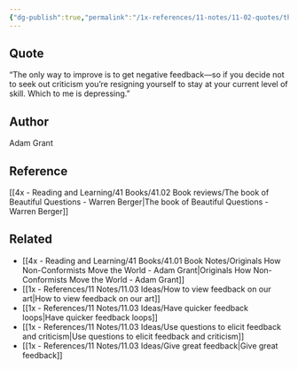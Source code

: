 ```yaml
---
{"dg-publish":true,"permalink":"/1x-references/11-notes/11-02-quotes/the-only-way-to-improve-is-to-get-negative-feedback-adam-grant/","title":"The only way to improve is to get negative feedback - Adam Grant","created":"2023-06-05T23:59:38.000+03:00","updated":"2024-02-14T20:18:37.606+03:00"}
---
```



## Quote
“The only way to improve is to get negative feedback—so if you decide not to seek out criticism you’re resigning yourself to stay at your current level of skill. Which to me is depressing.”

## Author
Adam Grant 

## Reference
[[4x - Reading and Learning/41 Books/41.02 Book reviews/The book of Beautiful Questions - Warren Berger\|The book of Beautiful Questions - Warren Berger]]

## Related
- [[4x - Reading and Learning/41 Books/41.01 Book Notes/Originals How Non-Conformists Move the World - Adam Grant\|Originals How Non-Conformists Move the World - Adam Grant]]
- [[1x - References/11 Notes/11.03 Ideas/How to view feedback on our art\|How to view feedback on our art]]
- [[1x - References/11 Notes/11.03 Ideas/Have quicker feedback loops\|Have quicker feedback loops]]
- [[1x - References/11 Notes/11.03 Ideas/Use questions to elicit feedback and criticism\|Use questions to elicit feedback and criticism]]
- [[1x - References/11 Notes/11.03 Ideas/Give great feedback\|Give great feedback]]